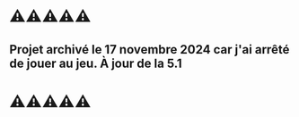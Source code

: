 # ⚠️⚠️⚠️⚠️⚠️

## Projet archivé le 17 novembre 2024 car j'ai arrêté de jouer au jeu. À jour de la 5.1

# ⚠️⚠️⚠️⚠️⚠️
